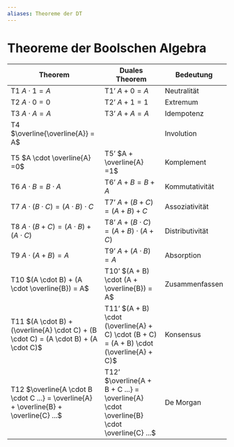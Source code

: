 ```yaml
---
aliases: Theoreme der DT
---
```

# Theoreme der Boolschen Algebra
| Theorem                                                                                 | Duales Theorem                                                                           | Bedeutung       |
| --------------------------------------------------------------------------------------- | ---------------------------------------------------------------------------------------- | --------------- |
| T1 $A \cdot 1= A$                                                                       | T1’ $A +0= A$                                                                            | Neutralität     |
| T2 $A \cdot 0=0$                                                                        | T2’ $A +1=1$                                                                             | Extremum        |
| T3 $A \cdot A = A$                                                                      | T3’ $A + A = A$                                                                          | Idempotenz      |
| T4 $\overline{\overline{A}} = A$                                                        |                                                                                          | Involution      |
| T5 $A \cdot \overline{A} =0$                                                            | T5’ $A + \overline{A} =1$                                                                | Komplement      |
| T6 $A \cdot B = B \cdot A$                                                              | T6’ $A + B = B + A$                                                                      | Kommutativität  |
| T7 $A \cdot (B \cdot C) = (A \cdot B) \cdot C$                                          | T7’ $A + (B + C) = (A + B) + C$                                                          | Assoziativität  |
| T8 $A \cdot (B + C) = (A \cdot B) + (A \cdot C)$                                        | T8’ $A + (B \cdot C) = (A + B) \cdot (A + C)$                                            | Distributivität |
| T9 $A \cdot (A + B) = A$                                                                | T9’ $A + (A \cdot B) = A$                                                                | Absorption      |
| T10 $(A \cdot B) + (A \cdot \overline{B}) = A$                                          | T10’ $(A + B) \cdot (A + \overline{B}) = A$                                              | Zusammenfassen  |
| T11 $(A \cdot B) + (\overline{A} \cdot C) + (B \cdot C) = (A \cdot B) + (A \cdot C)$    | T11’ $(A + B) \cdot (\overline{A} + C) \cdot (B + C) = (A + B) \cdot (\overline{A} + C)$ | Konsensus       |
| T12 $\overline{A \cdot B \cdot C ...} = \overline{A} + \overline{B} + \overline{C} ...$ | T12’ $\overline{A + B + C ...} = \overline{A} \cdot \overline{B} \cdot \overline{C} ...$ | De Morgan       |
